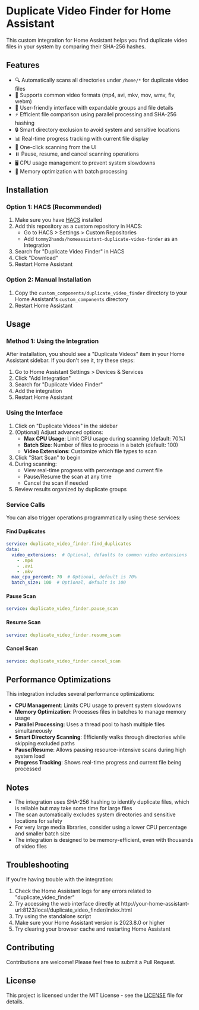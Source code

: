 # Duplicate Video Finder for Home Assistant

This custom integration for Home Assistant helps you find duplicate video files in your system by comparing their SHA-256 hashes.

## Features

- 🔍 Automatically scans all directories under `/home/*` for duplicate video files
- 🎥 Supports common video formats (mp4, avi, mkv, mov, wmv, flv, webm)
- 🎨 User-friendly interface with expandable groups and file details
- ⚡ Efficient file comparison using parallel processing and SHA-256 hashing
- 🔒 Smart directory exclusion to avoid system and sensitive locations
- 📊 Real-time progress tracking with current file display
- 🚀 One-click scanning from the UI
- ⏸️ Pause, resume, and cancel scanning operations
- 🖥️ CPU usage management to prevent system slowdowns
- 💾 Memory optimization with batch processing

## Installation

### Option 1: HACS (Recommended)

1. Make sure you have [HACS](https://hacs.xyz/) installed
2. Add this repository as a custom repository in HACS:
   - Go to HACS > Settings > Custom Repositories
   - Add `tommy2hands/homeassistant-duplicate-video-finder` as an Integration
3. Search for "Duplicate Video Finder" in HACS
4. Click "Download"
5. Restart Home Assistant

### Option 2: Manual Installation

1. Copy the `custom_components/duplicate_video_finder` directory to your Home Assistant's `custom_components` directory
2. Restart Home Assistant

## Usage

### Method 1: Using the Integration

After installation, you should see a "Duplicate Videos" item in your Home Assistant sidebar. If you don't see it, try these steps:

1. Go to Home Assistant Settings > Devices & Services
2. Click "Add Integration"
3. Search for "Duplicate Video Finder"
4. Add the integration
5. Restart Home Assistant

### Using the Interface

1. Click on "Duplicate Videos" in the sidebar
2. (Optional) Adjust advanced options:
   - **Max CPU Usage**: Limit CPU usage during scanning (default: 70%)
   - **Batch Size**: Number of files to process in a batch (default: 100)
   - **Video Extensions**: Customize which file types to scan
3. Click "Start Scan" to begin
4. During scanning:
   - View real-time progress with percentage and current file
   - Pause/Resume the scan at any time
   - Cancel the scan if needed
5. Review results organized by duplicate groups

### Service Calls

You can also trigger operations programmatically using these services:

#### Find Duplicates
```yaml
service: duplicate_video_finder.find_duplicates
data:
  video_extensions:  # Optional, defaults to common video extensions
    - .mp4
    - .avi
    - .mkv
  max_cpu_percent: 70  # Optional, default is 70%
  batch_size: 100  # Optional, default is 100
```

#### Pause Scan
```yaml
service: duplicate_video_finder.pause_scan
```

#### Resume Scan
```yaml
service: duplicate_video_finder.resume_scan
```

#### Cancel Scan
```yaml
service: duplicate_video_finder.cancel_scan
```

## Performance Optimizations

This integration includes several performance optimizations:

- **CPU Management**: Limits CPU usage to prevent system slowdowns
- **Memory Optimization**: Processes files in batches to manage memory usage
- **Parallel Processing**: Uses a thread pool to hash multiple files simultaneously
- **Smart Directory Scanning**: Efficiently walks through directories while skipping excluded paths
- **Pause/Resume**: Allows pausing resource-intensive scans during high system load
- **Progress Tracking**: Shows real-time progress and current file being processed

## Notes

- The integration uses SHA-256 hashing to identify duplicate files, which is reliable but may take some time for large files
- The scan automatically excludes system directories and sensitive locations for safety
- For very large media libraries, consider using a lower CPU percentage and smaller batch size
- The integration is designed to be memory-efficient, even with thousands of video files

## Troubleshooting

If you're having trouble with the integration:

1. Check the Home Assistant logs for any errors related to "duplicate_video_finder"
2. Try accessing the web interface directly at http://your-home-assistant-url:8123/local/duplicate_video_finder/index.html
3. Try using the standalone script
4. Make sure your Home Assistant version is 2023.8.0 or higher
5. Try clearing your browser cache and restarting Home Assistant

## Contributing

Contributions are welcome! Please feel free to submit a Pull Request.

## License

This project is licensed under the MIT License - see the [LICENSE](LICENSE) file for details. 